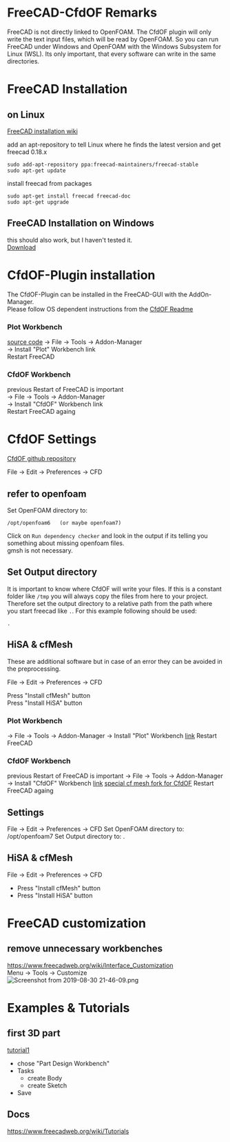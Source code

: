 
FreeCAD-CfdOF Remarks
==============================================================================
FreeCAD is not directly linked to OpenFOAM. The CfdOF plugin will only write the text input files, which will be read by OpenFOAM. So you can run FreeCAD under Windows and OpenFOAM with the Windows Subsystem for Linux (WSL). Its only important, that every software can write in the same directories.  


FreeCAD Installation
==============================================================================

on Linux
---------------------------------------------------------------------
[FreeCAD installation wiki](https://www.freecadweb.org/wiki/Install_on_Unix)

add an apt-repository to tell Linux where he finds the latest version and get freecad 0.18.x

    sudo add-apt-repository ppa:freecad-maintainers/freecad-stable
    sudo apt-get update

install freecad from packages 

    sudo apt-get install freecad freecad-doc
    sudo apt-get upgrade



FreeCAD Installation on Windows
---------------------------------------------------------------------
this should also work, but I haven't tested it.  
[Download](https://freecadweb.org/downloads.php)  



CfdOF-Plugin installation
==============================================================================
The CfdOF-Plugin can be installed in the FreeCAD-GUI with the AddOn-Manager.  
Please follow OS dependent instructions from the [CfdOF Readme](https://github.com/jaheyns/CfdOF)  

### Plot Workbench
[source code](https://github.com/FreeCAD/freecad.plot)
-> File -> Tools -> Addon-Manager  
-> Install "Plot" Workbench link  
Restart FreeCAD  

### CfdOF Workbench
previous Restart of FreeCAD is important  
-> File -> Tools -> Addon-Manager  
-> Install "CfdOF" Workbench link  
Restart FreeCAD againg  



CfdOF Settings
==============================================================================
[CfdOF github repository](https://github.com/jaheyns/CfdOF)  

File -> Edit -> Preferences -> CFD

## refer to openfoam
Set OpenFOAM directory to: 

    /opt/openfoam6   (or maybe openfoam7)

Click on `Run dependency checker` and look in the output if its telling you something about missing openfoam files.  
gmsh is not necessary. 


## Set Output directory 
It is important to know where CfdOF will write your files. If this is a constant folder like `/tmp` you will always copy the files from here to your project. Therefore set the output directory to a relative path from the path where you start freecad like `.`. For this example following should be used:  

    .

## HiSA & cfMesh
These are additional software but in case of an error they can be avoided in the preprocessing.  

File -> Edit -> Preferences -> CFD  

Press "Install cfMesh" button  
Press "Install HiSA" button  

### Plot Workbench
-> File -> Tools ->  Addon-Manager
-> Install "Plot" Workbench [link](https://github.com/FreeCAD/freecad.plot)
Restart FreeCAD

### CfdOF Workbench
previous Restart of FreeCAD is important
-> File -> Tools ->  Addon-Manager
-> Install "CfdOF" Workbench [link](https://github.com/jaheyns/CfdOF)
[special cf mesh fork for CfdOF](https://sourceforge.net/projects/cfmesh-cfdof/)
Restart FreeCAD againg

## Settings
File -> Edit -> Preferences -> CFD
Set OpenFOAM directory to:  /opt/openfoam7
Set Output directory to:    .

## HiSA & cfMesh
File -> Edit -> Preferences -> CFD
* Press "Install cfMesh" button
* Press "Install HiSA" button 


FreeCAD customization
==============================================================================

remove unnecessary workbenches
------------------------------------------------------------------------------
https://www.freecadweb.org/wiki/Interface_Customization  
Menu -> Tools -> Customize  
![Screenshot from 2019-08-30 21-46-09.png](:/f7a07e203ff04c5299b947629913b7ac)  



Examples & Tutorials
==============================================================================

first 3D part
---------------------------------------------------------------------

[tutorial1](https://www.freecadweb.org/wiki/Creating_a_simple_part_with_PartDesign)  

* chose "Part Design Workbench"
* Tasks
    * create Body
    * create Sketch
* Save


Docs
---------------------------------------------------------------------

https://www.freecadweb.org/wiki/Tutorials
